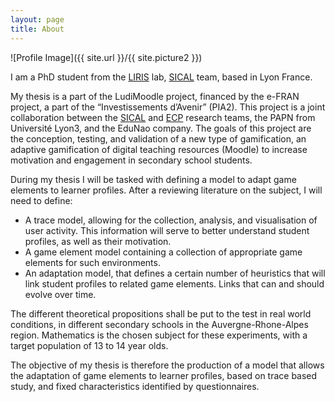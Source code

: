 ```yaml
---
layout: page
title: About
---
```

![Profile Image]({{ site.url }}/{{ site.picture2 }})

<p>I am a PhD student from the <a href="https://liris.cnrs.fr/en">LIRIS</a> lab, <a href="https://liris.cnrs.fr/en/team/sical">SICAL</a> team, based in Lyon France.</p>

<p>My thesis is a part of the LudiMoodle project, financed by the e-FRAN project, a part of the “Investissements d’Avenir” (PIA2). This project is a joint collaboration between the <a href="https://liris.cnrs.fr/en/team/sical">SICAL</a> and <a href="https://recherche.univ-lyon2.fr/ecp">ECP</a> research teams, the PAPN from Université Lyon3, and the EduNao company. The goals of this project are the conception, testing, and validation of a new type of gamification, an adaptive gamification of digital teaching resources (Moodle) to increase motivation and engagement in secondary school students.
 
During my thesis I will be tasked with defining a model to adapt game elements to learner profiles. After a reviewing literature on the subject, I will need to define:
<ul>
	<li>A trace model, allowing for the collection, analysis, and visualisation of user activity. This information will serve to better understand student profiles, as well as their motivation.</li>
	<li>A game element model containing a collection of appropriate game elements for such environments.</li>
	<li>An adaptation model, that defines a certain number of heuristics that will link student profiles to related game elements. Links that can and should evolve over time.</il>
</ul>

The different theoretical propositions shall be put to the test in real world conditions, in different secondary schools in the Auvergne-Rhone-Alpes region. Mathematics is the chosen subject for these experiments, with a target population of 13 to 14 year olds.
 
The objective of my thesis is therefore the production of a model that allows the adaptation of game elements to learner profiles, based on trace based study, and fixed characteristics identified by questionnaires.</p>
